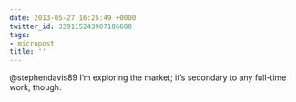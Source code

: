 ```yaml
---
date: 2013-05-27 16:25:49 +0000
twitter_id: 339115243907186688
tags:
- micropost
title: ''
---
```


@stephendavis89 I’m exploring the market; it’s secondary to any full-time work, though.
